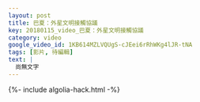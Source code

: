 ```yaml
---
layout: post
title: 巴夏：外星文明接觸協議
key: 20180115_video_巴夏：外星文明接觸協議
category: video
google_video_id: 1KB614MZLVQUgS-cJEei6rRhWKg4lJR-tNA
tags: [影片, 待編輯]
text: |
  尚無文字
---
```


{%- include algolia-hack.html -%}
